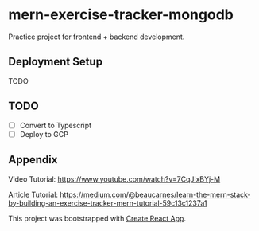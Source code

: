 # mern-exercise-tracker-mongodb
Practice project for frontend + backend development.

## Deployment Setup
TODO

## TODO
- [ ] Convert to Typescript
- [ ] Deploy to GCP

## Appendix
Video Tutorial: https://www.youtube.com/watch?v=7CqJlxBYj-M

Article Tutorial: https://medium.com/@beaucarnes/learn-the-mern-stack-by-building-an-exercise-tracker-mern-tutorial-59c13c1237a1

This project was bootstrapped with [Create React App](https://github.com/facebook/create-react-app).

